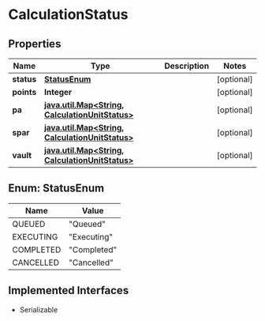 

# CalculationStatus

## Properties

Name | Type | Description | Notes
------------ | ------------- | ------------- | -------------
**status** | [**StatusEnum**](#StatusEnum) |  |  [optional]
**points** | **Integer** |  |  [optional]
**pa** | [**java.util.Map&lt;String, CalculationUnitStatus&gt;**](CalculationUnitStatus.md) |  |  [optional]
**spar** | [**java.util.Map&lt;String, CalculationUnitStatus&gt;**](CalculationUnitStatus.md) |  |  [optional]
**vault** | [**java.util.Map&lt;String, CalculationUnitStatus&gt;**](CalculationUnitStatus.md) |  |  [optional]



## Enum: StatusEnum

Name | Value
---- | -----
QUEUED | &quot;Queued&quot;
EXECUTING | &quot;Executing&quot;
COMPLETED | &quot;Completed&quot;
CANCELLED | &quot;Cancelled&quot;


## Implemented Interfaces

* Serializable


